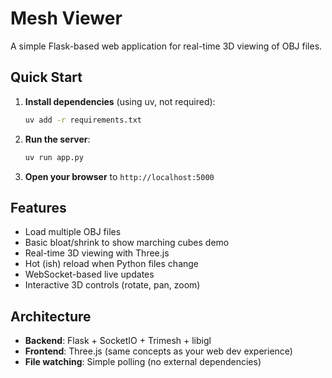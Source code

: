 # Mesh Viewer

A simple Flask-based web application for real-time 3D viewing of OBJ files.

## Quick Start

1. **Install dependencies** (using uv, not required):
   ```bash
   uv add -r requirements.txt
   ```

2. **Run the server**:
   ```bash
   uv run app.py
   ```

3. **Open your browser** to `http://localhost:5000`

## Features

- Load multiple OBJ files
- Basic bloat/shrink to show marching cubes demo
- Real-time 3D viewing with Three.js
- Hot (ish) reload when Python files change
- WebSocket-based live updates
- Interactive 3D controls (rotate, pan, zoom)

## Architecture

- **Backend**: Flask + SocketIO + Trimesh + libigl
- **Frontend**: Three.js (same concepts as your web dev experience)
- **File watching**: Simple polling (no external dependencies)

